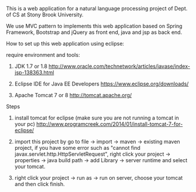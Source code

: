 This is a web application for a natural language processing project of Dept. of CS at Stony Brook University. 

We use MVC pattern to implements this web application based on Spring Framework, Bootstrap and jQuery as front end, java and jsp as back end.

How to set up this web application using eclipse:

require environment and tools:

1. JDK 1.7 or 1.8 http://www.oracle.com/technetwork/articles/javase/index-jsp-138363.html

2. Eclipse IDE for Java EE Developers https://www.eclipse.org/downloads/

3. Apache Tomcat 7 or 8 http://tomcat.apache.org/

Steps

1. install tomcat for eclipse (make sure you are not running a tomcat in your pc) http://www.programcreek.com/2014/01/install-tomcat-7-for-eclipse/

2. import this project by go to file -> import -> maven -> existing maven project, if you have some error such as "cannot find javax.servlet.http.HttpServletRequest", right click your project -> properties -> java build path -> add Library -> server runtime and select your tomcat.

3. right click your project -> run as -> run on server, choose your tomcat and then click finish.